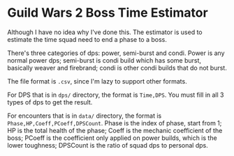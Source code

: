 # Guild Wars 2 Boss Time Estimator

Although I have no idea why I've done this. The estimator is used to estimate the time squad need to end a phase to a boss.

There's three categories of dps: power, semi-burst and condi. Power is any normal power dps; semi-burst is condi build which has some burst, basically weaver and firebrand; condi is other condi builds that do not burst.

The file format is `.csv`, since I'm lazy to support other formats.

For DPS that is in `dps/` directory, the format is `Time,DPS`. You must fill in all 3 types of dps to get the result.

For encounters that is in `data/` directory, the format is `Phase,HP,Coeff,PCoeff,DPSCount`. Phase is the index of phase, start from 1; HP is the total health of the phase; Coeff is the mechanic coefficient of the boss; PCoeff is the coefficient only applied on power builds, which is the lower toughness; DPSCount is the ratio of squad dps to personal dps.
